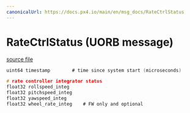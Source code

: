 ```yaml
---
canonicalUrl: https://docs.px4.io/main/en/msg_docs/RateCtrlStatus
---
```


# RateCtrlStatus (UORB message)



[source file](https://github.com/PX4/PX4-Autopilot/blob/release/1.14/msg/RateCtrlStatus.msg)

```c
uint64 timestamp		# time since system start (microseconds)

# rate controller integrator status
float32 rollspeed_integ
float32 pitchspeed_integ
float32 yawspeed_integ
float32 wheel_rate_integ	# FW only and optional

```
